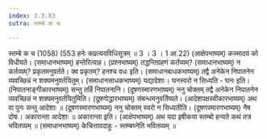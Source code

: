 ```yaml
---
index: 3.3.83
sutra: स्तम्बे क च

---
```

स्तम्बे क च (1058) (553 हनेः कप्रत्ययविधिसूत्रम् ॥ 3 । 3 । 1 आ.22) (आक्षेपभाष्यम्) कस्मादयं को विधीयते। (समाधानभाष्यम्) हन्तेरित्याह। (प्रश्नभाष्यम्) तद्धन्तिग्रहणं कर्तव्यम्? (समाधानभाष्यम्) न कर्तव्यम्? प्रकृतमनुवर्तते। क्व प्रकृतम्? हनश्च वधः इति। (समाधानबाधकभाष्यम्) तद्वै अनेकेन निपातनेन व्यवच्छिन्नं न शक्यमनुवर्तयितुम्। (समाधानसाधकभाष्यम्) यद्यादेशाः। घनस्वरो न सिध्यति - घनः इति। (निपातनाङ्गीकारभाष्यम्) सन्तु तर्हि निपातनानि। (दूषणस्मारणभाष्यम्) ननु चोक्तम् तद्वै अनेकेन निपातनेन व्यवच्छिन्नं न शक्यमनुवर्तयितुमिति। (दूषणोद्धारभाष्यम्) संबन्धमनुवर्तिष्यते। (आदेशपक्षस्वीकारभाष्यम्) अथ वा पुनः सन्तु आदेशाः ॥ (दूषणस्मारणभाष्यम्) ननु चोक्तम् स्वरो न सिध्यतीति। (दूषणस्मारणभाष्यम्) नैष दोषः। अकारान्ता आदेशाः ॥ अकारान्ता इति। (आक्षेपभाष्यम्) अथ यदा इषीकया स्तम्बो हन्यते कथं तत्र भवितव्यम् ॥ (समाधानभाष्यम्) केचित्तावदाहुः - स्तम्बघ्नेति भवितव्यम् ॥